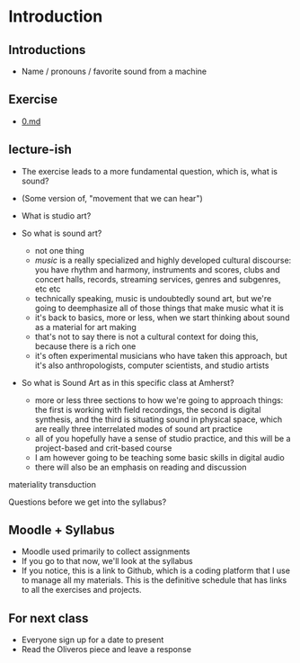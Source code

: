 # Introduction


## Introductions
- Name / pronouns / favorite sound from a machine

## Exercise
- [0.md](../exercises/0.md)

## lecture-ish
- The exercise leads to a more fundamental question, which is, what is sound?
- (Some version of, "movement that we can hear")

- What is studio art?

- So what is sound art?
    - not one thing
    - _music_ is a really specialized and highly developed cultural discourse: you have rhythm and harmony, instruments and scores, clubs and concert halls, records, streaming services, genres and subgenres, etc etc
    - technically speaking, music is undoubtedly sound art, but we're going to deemphasize all of those things that make music what it is
    - it's back to basics, more or less, when we start thinking about sound as a material for art making
    - that's not to say there is not a cultural context for doing this, because there is a rich one
    - it's often experimental musicians who have taken this approach, but it's also anthropologists, computer scientists, and studio artists

- So what is Sound Art as in this specific class at Amherst?
    - more or less three sections to how we're going to approach things: the first is working with field recordings, the second is digital synthesis, and the third is situating sound in physical space, which are really three interrelated modes of sound art practice
    - all of you hopefully have a sense of studio practice, and this will be a project-based and crit-based course
    - I am however going to be teaching some basic skills in digital audio
    - there will also be an emphasis on reading and discussion


materiality
transduction

Questions before we get into the syllabus?

## Moodle + Syllabus
- Moodle used primarily to collect assignments
- If you go to that now, we'll look at the syllabus
- If you notice, this is a link to Github, which is a coding platform that I use to manage all my materials. This is the definitive schedule that has links to all the exercises and projects.


## For next class
- Everyone sign up for a date to present
- Read the Oliveros piece and leave a response


